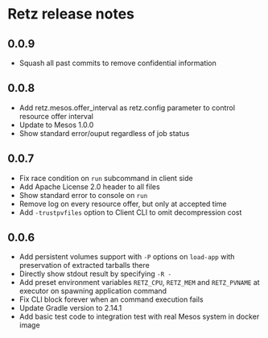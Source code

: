 # Retz release notes

## 0.0.9

* Squash all past commits to remove confidential information

## 0.0.8

* Add retz.mesos.offer_interval as retz.config parameter to control
  resource offer interval
* Update to Mesos 1.0.0
* Show standard error/ouput regardless of job status

## 0.0.7

* Fix race condition on `run` subcommand in client side
* Add Apache License 2.0 header to all files
* Show standard error to console on `run`
* Remove log on every resource offer, but only at accepted time
* Add `-trustpvfiles` option to Client CLI to omit decompression cost

## 0.0.6

* Add persistent volumes support with `-P` options on `load-app`
  with preservation of extracted tarballs there
* Directly show stdout result by specifying `-R -`
* Add preset environment variables `RETZ_CPU`, `RETZ_MEM` and
  `RETZ_PVNAME` at executor on spawning application command
* Fix CLI block forever when an command execution fails
* Update Gradle version to 2.14.1
* Add basic test code to integration test with real Mesos system
  in docker image
